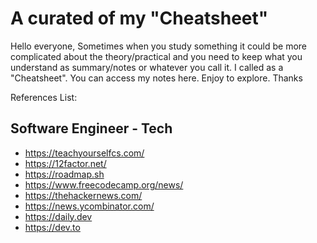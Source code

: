 # A curated of my "Cheatsheet"

Hello everyone, Sometimes when you study something it could be more complicated about the theory/practical and you need to keep what you understand as summary/notes or whatever you call it. I called as a "Cheatsheet". You can access my notes here. Enjoy to explore. Thanks

References List:
## Software Engineer - Tech
- https://teachyourselfcs.com/
- https://12factor.net/
- https://roadmap.sh
- https://www.freecodecamp.org/news/
- https://thehackernews.com/
- https://news.ycombinator.com/
- https://daily.dev
- https://dev.to
